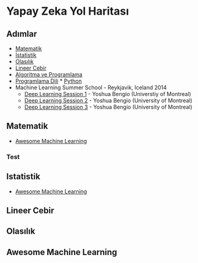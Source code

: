 # Yapay Zeka Yol Haritası

## Adımlar

 * [Matematik](https://github.com/hsynrtn/yapay-zeka-yol-haritasi/blob/main/matematik.md)
 * [İstatistik](https://github.com/hsynrtn/yapay-zeka-yol-haritasi/blob/main/istatistik.md)
 * [Olasılık](https://github.com/hsynrtn/yapay-zeka-yol-haritasi/blob/main/olasılık.md)
 * [Lineer Cebir](https://github.com/hsynrtn/yapay-zeka-yol-haritasi/blob/main/lineer-cebir.md)
 * [Algoritma ve Programlama](https://github.com/hsynrtn/yapay-zeka-yol-haritasi/blob/main/algoritma-ve-programlama.md)
 * [Programlama Dili](https://github.com/hsynrtn/yapay-zeka-yol-haritasi/blob/main/algoritma-ve-programlama.md)
        * [Python](https://github.com/hsynrtn/yapay-zeka-yol-haritasi/blob/main/lineer-cebir.md)
 * Machine Learning Summer School - Reykjavik, Iceland 2014
      * [Deep Learning Session 1](https://www.youtube.com/watch?v=JuimBuvEWBg) - Yoshua Bengio (Universtiy of Montreal)
      * [Deep Learning Session 2](https://www.youtube.com/watch?v=Fl-W7_z3w3o) - Yoshua Bengio (University of Montreal)
      * [Deep Learning Session 3](https://www.youtube.com/watch?v=_cohR7LAgWA) - Yoshua Bengio (University of Montreal)


## Matematik
 - [Awesome Machine Learning](#awesome-machine-learning)
 
 
### Test
## Istatistik
 - [Awesome Machine Learning](#awesome-machine-learning)

## Lineer Cebir

## Olasılık

## Awesome Machine Learning


